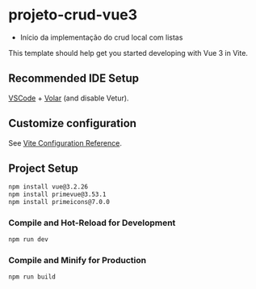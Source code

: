 # projeto-crud-vue3

- Início da implementação do crud local com listas

This template should help get you started developing with Vue 3 in Vite.

## Recommended IDE Setup

[VSCode](https://code.visualstudio.com/) + [Volar](https://marketplace.visualstudio.com/items?itemName=johnsoncodehk.volar) (and disable Vetur).

## Customize configuration

See [Vite Configuration Reference](https://vitejs.dev/config/).

## Project Setup

```sh
npm install vue@3.2.26
npm install primevue@3.53.1
npm install primeicons@7.0.0
```

### Compile and Hot-Reload for Development

```sh
npm run dev
```

### Compile and Minify for Production

```sh
npm run build
```
